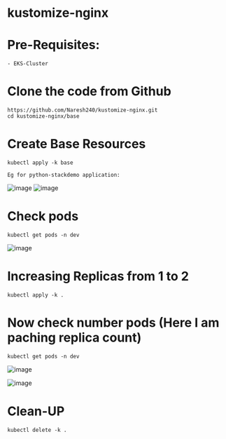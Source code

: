 # kustomize-nginx

# Pre-Requisites:
    - EKS-Cluster
# Clone the code from Github
    https://github.com/Naresh240/kustomize-nginx.git
    cd kustomize-nginx/base
# Create Base Resources
    kubectl apply -k base
    
    Eg for python-stackdemo application:
    
 ![image](https://user-images.githubusercontent.com/54719289/116147777-07dcf500-a6d8-11eb-862a-ce2b32a84416.png)
 ![image](https://user-images.githubusercontent.com/54719289/116147838-1a572e80-a6d8-11eb-81cd-2eb34b527c6f.png)

# Check pods
    kubectl get pods -n dev
  ![image](https://user-images.githubusercontent.com/58024415/101765267-16e75000-3b07-11eb-9cc0-2eac1207f941.png)
# Increasing Replicas from 1 to 2
    kubectl apply -k .
# Now check number pods (Here I am paching replica count)
    kubectl get pods -n dev
  ![image](https://user-images.githubusercontent.com/58024415/101765481-5e6ddc00-3b07-11eb-9059-b83820b4fe4c.png)
  
  ![image](https://user-images.githubusercontent.com/54719289/116149763-702cd600-a6da-11eb-9a11-735c8b3dace2.png)

# Clean-UP
    kubectl delete -k .
